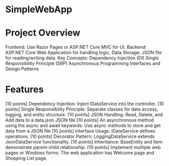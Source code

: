 # SimpleWebApp

# Project Overview
Frontend: Use Razor Pages or ASP.NET Core MVC for UI.
Backend: ASP.NET Core Web Application for handling logic.
Data Storage: JSON file for reading/writing data.
Key Concepts:
Dependency Injection (DI)
Single Responsibility Principle (SRP)
Asynchronous Programming
Interfaces and Design Patterns

# Features
[10 points] Dependency Injection: Inject IDataService into the controller.
[10 points] Single Responsibility Principle: Separate classes for data access, logging, and entity structure.
[10 points] JSON Handling: Read, Delete, and Add data to a data.json JSON file 
[10 points] An asynchronous method using the async and await keywords: Use async methods to store and get data from a JSON file
[10 points] Interface Usage: IDataService defines operations.
[10 points] Decorator Pattern: LoggingDataService extends JsonDataService functionality.
[10 points] Inheritance: BaseEntity and Item demonstrate parent-child relationship.
[10 points] Implement multiple web pages or Windows forms: The web application has Welcome page and Shopping List page.
